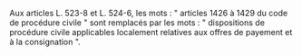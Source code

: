 Aux articles L. 523-8 et L. 524-6, les mots : " articles 1426 à 1429 du code de procédure civile " sont remplacés par les mots : " dispositions de procédure civile applicables localement relatives aux offres de payement et à la consignation ".
